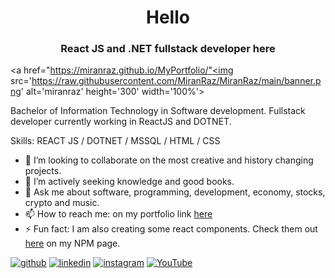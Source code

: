 ### <h1 align="center">Hello</h1>
#### <h3 align="center">React JS  and .NET fullstack developer here</h3>

<a href="https://miranraz.github.io/MyPortfolio/"<img src='https://raw.githubusercontent.com/MiranRaz/MiranRaz/main/banner.png' alt='miranraz' height='300' width='100%'></a>

Bachelor of Information Technology in Software development. Fullstack developer currently working in ReactJS and DOTNET.   

Skills: REACT JS / DOTNET / MSSQL / HTML / CSS

- 🔭 I’m looking to collaborate on the most creative and history changing projects. 
- 🤔 I’m actively seeking knowledge and good books. 
- 💬 Ask me about software, programming, development, economy, stocks, crypto and music. 
- 📫 How to reach me: on my portfolio link <a href ="https://miranraz.github.io/MyPortfolio/" target="_blank">here</a>  
- ⚡ Fun fact: I am also creating some react components. Check them out <a href=https://www.npmjs.com/~miranraz target="_blank">here</a> on my NPM page.

[<img src='https://cdn.jsdelivr.net/npm/simple-icons@3.0.1/icons/github.svg' alt='github' height='40'>](https://github.com/https://github.com/MiranRaz)  [<img src='https://cdn.jsdelivr.net/npm/simple-icons@3.0.1/icons/linkedin.svg' alt='linkedin' height='40'>](https://www.linkedin.com/in/https://www.linkedin.com/in/miran-raznatovic//)  [<img src='https://cdn.jsdelivr.net/npm/simple-icons@3.0.1/icons/instagram.svg' alt='instagram' height='40'>](https://www.instagram.com/https://instagram.com/korisniknijepronadjen/)  [<img src='https://cdn.jsdelivr.net/npm/simple-icons@3.0.1/icons/youtube.svg' alt='YouTube' height='40'>](https://www.youtube.com/channel/https://www.youtube.com/channel/UCQ0Wq9XGw0CQs0tWi2rZb8g)  
